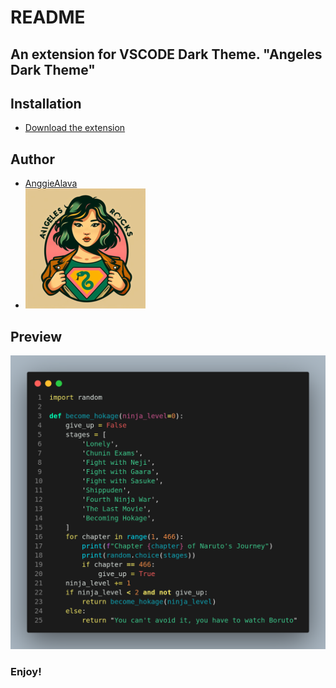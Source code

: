 # README

## An extension for VSCODE Dark Theme. "Angeles Dark Theme"

## Installation

- [Download the extension](https://marketplace.visualstudio.com/items?itemName=AngelesDarkTheme.angeles-dark-theme)

## Author

- [AnggieAlava](https://github.com/AnggieAlava)
- ![Angeles Dark Theme](./logo.png)

## Preview

![Angeles Dark Theme](./vscodetheme.png)

### **Enjoy!**
